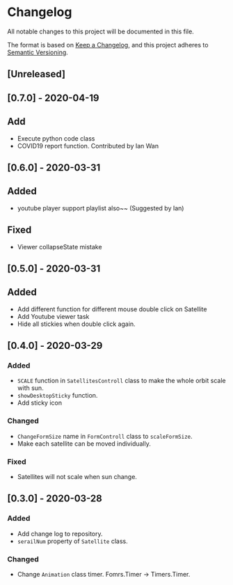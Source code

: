 # Changelog
All notable changes to this project will be documented in this file.

The format is based on [Keep a Changelog](https://keepachangelog.com/en/1.0.0/),
and this project adheres to [Semantic Versioning](https://semver.org/spec/v2.0.0.html).

## [Unreleased]

## [0.7.0] - 2020-04-19
## Add
- Execute python code class
- COVID19 report function. Contributed by Ian Wan

## [0.6.0] - 2020-03-31
## Added
- youtube player support playlist also~~ (Suggested by Ian)

## Fixed
- Viewer collapseState mistake

## [0.5.0] - 2020-03-31
## Added
- Add different function for different mouse double click on Satellite
- Add Youtube viewer task
- Hide all stickies when double click again.

## [0.4.0] - 2020-03-29
### Added
- ```SCALE``` function in ```SatellitesControll``` class to make the whole orbit scale with sun.
- ```showDesktopSticky``` function.
- Add sticky icon

### Changed
- ```ChangeFormSize``` name in ```FormControll``` class to ```scaleFormSize```.
- Make each satellite can be moved individually.

### Fixed
- Satellites will not scale when sun change.


## [0.3.0] - 2020-03-28
### Added
- Add change log to repository.
- ```serailNum``` property of ```Satellite``` class.

### Changed
- Change ```Animation``` class timer. Fomrs.Timer -> Timers.Timer.